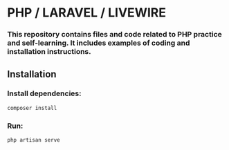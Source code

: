 # PHP / LARAVEL / LIVEWIRE
### This repository contains files and code related to PHP practice and self-learning. It includes examples of coding and installation instructions. 

## Installation

### Install dependencies:
```bash
composer install
```
### Run:

```bash
php artisan serve
```

